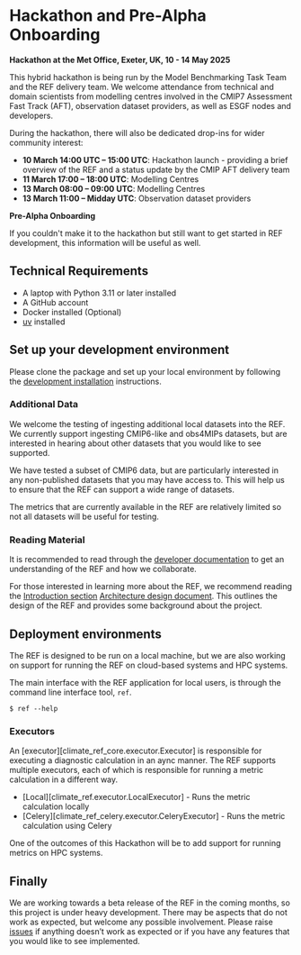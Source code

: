 # Hackathon and Pre-Alpha Onboarding

**Hackathon at the Met Office, Exeter, UK, 10 - 14 May 2025**

This hybrid hackathon is being run by the Model Benchmarking Task Team and the REF delivery team.
We welcome attendance from technical and domain scientists from modelling centres involved in the CMIP7 Assessment Fast Track (AFT),
observation dataset providers, as well as ESGF nodes and developers.

During the hackathon, there will also be dedicated drop-ins for wider community interest:

* **10 March 14:00 UTC – 15:00 UTC**: Hackathon launch - providing a brief overview of the REF and a status update by the CMIP AFT delivery team
* **11 March 17:00 – 18:00 UTC**: Modelling Centres
* **13 March 08:00 – 09:00 UTC**: Modelling Centres
* **13 March 11:00 – Midday UTC**: Observation dataset providers

**Pre-Alpha Onboarding**

If you couldn't make it to the hackathon but still want to get started in REF development, this information will be useful as well.

## Technical Requirements

* A laptop with Python 3.11 or later installed
* A GitHub account
* Docker installed (Optional)
* [uv](https://docs.astral.sh/uv) installed

## Set up your development environment

Please clone the package and set up your local environment by following the [development installation](development.md#development-installation) instructions.

### Additional Data

We welcome the testing of ingesting additional local datasets into the REF.
We currently support ingesting CMIP6-like and obs4MIPs datasets,
but are interested in hearing about other datasets that you would like to see supported.

We have tested a subset of CMIP6 data,
but are particularly interested in any non-published datasets that you may have access to.
This will help us to ensure that the REF can support a wide range of datasets.

The metrics that are currently available in the REF are relatively limited so not all datasets will be useful for testing.

### Reading Material

It is recommended to read through the [developer documentation](development.md) to get an understanding of the REF and how we collaborate.

For those interested in learning more about the REF,
we recommend reading the [Introduction section](introduction/index.md) [Architecture design document](background/architecture.md).
This outlines the design of the REF and provides some background about the project.


## Deployment environments

The REF is designed to be run on a local machine,
but we are also working on support for running the REF on cloud-based systems and HPC systems.

The main interface with the REF application for local users,
is through the command line interface tool, `ref`.

```
$ ref --help
```

### Executors

An [executor][climate_ref_core.executor.Executor] is responsible for executing a diagnostic calculation in an aync manner.
The REF supports multiple executors,
each of which is responsible for running a metric calculation in a different way.

* [Local][climate_ref.executor.LocalExecutor] - Runs the metric calculation locally
* [Celery][climate_ref_celery.executor.CeleryExecutor] - Runs the metric calculation using Celery

One of the outcomes of this Hackathon will be to add support for running metrics on HPC systems.

## Finally

We are working towards a beta release of the REF in the coming months,
so this project is under heavy development.
There may be aspects that do not work as expected,
but welcome any possible involvement.
Please raise [issues](https://github.com/Climate-REF/climate-ref/issues)
if anything doesn’t work as expected or if you have any features that you would like to see implemented.
